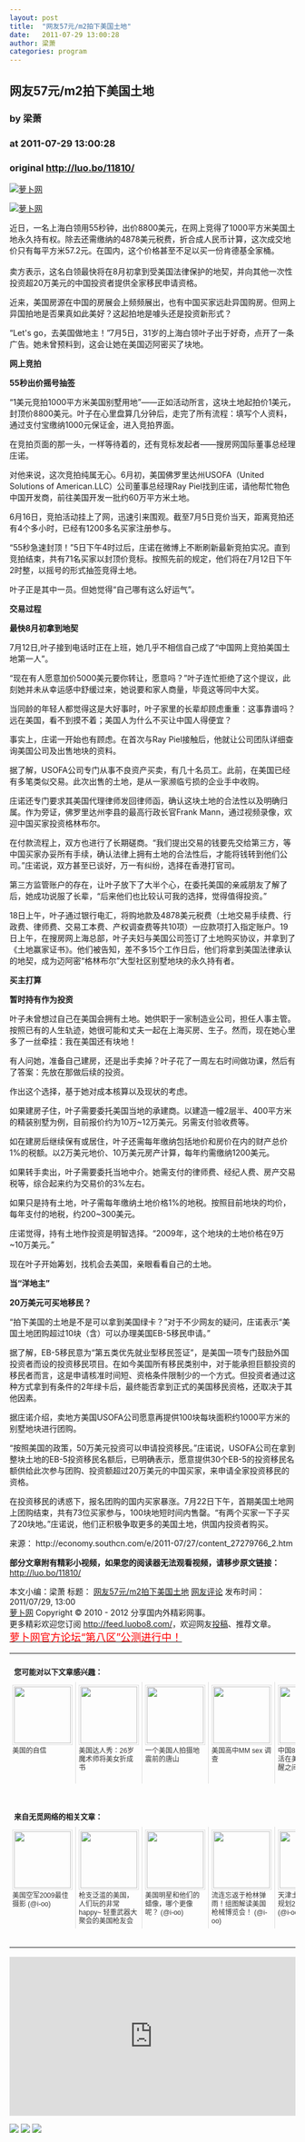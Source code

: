 ```yaml
---
layout: post
title:  "网友57元/m2拍下美国土地"
date:   2011-07-29 13:00:28
author: 梁萧
categories: program
---
```


## 网友57元/m2拍下美国土地
### by 梁萧
### at 2011-07-29 13:00:28
### original <http://luo.bo/11810/>

<p><a title="萝卜网" href="http://dulei.si/files/2011/07/27/1c36987c220baf4ff0e8e86eb46df96d.jpg"><img title="萝卜网" src="http://dulei.si/files/2011/07/27/1c36987c220baf4ff0e8e86eb46df96d.jpg" border="0" alt="萝卜网"></a></p><p><a title="萝卜网" href="http://dulei.si/files/2011/07/27/d3bde11b54bfbc11c25c2d321ebe7311.jpg"><img title="萝卜网" src="http://dulei.si/files/2011/07/27/d3bde11b54bfbc11c25c2d321ebe7311.jpg" border="0" alt="萝卜网"></a></p><p>近日，一名上海白领用55秒钟，出价8800美元，在网上竞得了1000平方米美国土地永久持有权。除去还需缴纳的4878美元税费，折合成人民币计算，这次成交地价只有每平方米57.2元。在国内，这个价格甚至不足以买一份肯德基全家桶。<br> <span></span><br> 卖方表示，这名白领最快将在8月初拿到受美国法律保护的地契，并向其他一次性投资超20万美元的中国投资者提供全家移民申请资格。</p><p>近来，美国房源在中国的房展会上频频展出，也有中国买家远赴异国购房。但网上异国拍地是否果真如此美好？这起拍地是噱头还是投资新形式？</p><p>“Let's go，去美国做地主！”7月5日，31岁的上海白领叶子出于好奇，点开了一条广告。她未曾预料到，这会让她在美国迈阿密买了块地。</p><p><strong> 网上竞拍</strong></p><p><strong> 55秒出价摇号抽签</strong></p><p>“1美元竞拍1000平方米美国别墅用地”——正如活动所言，这块土地起拍价1美元，封顶价8800美元。叶子在心里盘算几分钟后，走完了所有流程：填写个人资料，通过支付宝缴纳1000元保证金，进入竞拍界面。</p><p>在竞拍页面的那一头，一样等待着的，还有竞标发起者——搜房网国际董事总经理庄诺。</p><p>对他来说，这次竞拍纯属无心。6月初，美国佛罗里达州USOFA（United Solutions of American.LLC）公司董事总经理Ray Piel找到庄诺，请他帮忙物色中国开发商，前往美国开发一批约60万平方米土地。</p><p>6月16日，竞拍活动挂上了网，迅速引来围观。截至7月5日竞价当天，距离竞拍还有4个多小时，已经有1200多名买家注册参与。</p><p>“55秒急速封顶！”5日下午4时过后，庄诺在微博上不断刷新最新竞拍实况。直到竞拍结束，共有71名买家以封顶价竞标。按照先前的规定，他们将在7月12日下午2时整，以摇号的形式抽签竞得土地。</p><p>叶子正是其中一员。但她觉得“自己哪有这么好运气”。</p><p><strong> 交易过程</strong></p><p><strong> 最快8月初拿到地契</strong></p><p>7月12日,叶子接到电话时正在上班，她几乎不相信自己成了“中国网上竞拍美国土地第一人”。</p><p>“现在有人愿意加价5000美元要你转让，愿意吗？”叶子连忙拒绝了这个提议，此刻她并未从幸运感中舒缓过来，她说要和家人商量，毕竟这等同中大奖。</p><p>当同龄的年轻人都觉得这是大好事时，叶子家里的长辈却顾虑重重：这事靠谱吗？远在美国，看不到摸不着；美国人为什么不买让中国人得便宜？</p><p>事实上，庄诺一开始也有顾虑。在首次与Ray Piel接触后，他就让公司团队详细查询美国公司及出售地块的资料。</p><p>据了解，USOFA公司专门从事不良资产买卖，有几十名员工。此前，在美国已经有多笔类似交易。此次出售的土地，是从一家濒临亏损的企业手中收购。</p><p>庄诺还专门要求其美国代理律师发回律师函，确认这块土地的合法性以及明确归属。作为旁证，佛罗里达州李县的最高行政长官Frank Mann，通过视频录像，欢迎中国买家投资格林布尔。</p><p>在付款流程上，双方也进行了长期磋商。“我们提出交易的钱要先交给第三方，等中国买家办妥所有手续，确认法律上拥有土地的合法性后，才能将钱转到他们公司。”庄诺说，双方甚至已谈好，万一有纠纷，选择在香港打官司。</p><p>第三方监管账户的存在，让叶子放下了大半个心，在委托美国的亲戚朋友了解了后，她成功说服了长辈，“后来他们也比较认可我的选择，觉得值得投资。”</p><p>18日上午，叶子通过银行电汇，将购地款及4878美元税费（土地交易手续费、行政费、律师费、交易工本费、产权调查费等共10项）一应款项打入指定账户。19日上午，在搜房网上海总部，叶子夫妇与美国公司签订了土地购买协议，并拿到了《土地赢家证书》。他们被告知，差不多15个工作日后，他们将拿到美国法律承认的地契，成为迈阿密“格林布尔”大型社区别墅地块的永久持有者。</p><p><strong> 买主打算</strong></p><p><strong> 暂时持有作为投资</strong></p><p>叶子未曾想过自己在美国会拥有土地。她供职于一家制造业公司，担任人事主管。按照已有的人生轨迹，她很可能和丈夫一起在上海买房、生子。然而，现在她心里多了一丝牵挂：我在美国还有块地！</p><p>有人问她，准备自己建房，还是出手卖掉？叶子花了一周左右时间做功课，然后有了答案：先放在那做后续的投资。</p><p>作出这个选择，基于她对成本核算以及现状的考虑。</p><p>如果建房子住，叶子需要委托美国当地的承建商。以建造一幢2层半、400平方米的精装别墅为例，目前报价约为10万~12万美元。另需支付验收费等。</p><p>如在建房后继续保有或居住，叶子还需每年缴纳包括地价和房价在内的财产总价1%的税额。以2万美元地价、10万美元房产计算，每年约需缴纳1200美元。</p><p>如果转手卖出，叶子需要委托当地中介。她需支付的律师费、经纪人费、房产交易税等，综合起来约为交易价的3%左右。</p><p>如果只是持有土地，叶子需每年缴纳土地价格1%的地税。按照目前地块的均价，每年支付的地税，约200~300美元。</p><p>庄诺觉得，持有土地作投资是明智选择。“2009年，这个地块的土地价格在9万~10万美元。”</p><p>现在叶子开始筹划，找机会去美国，亲眼看看自己的土地。</p><p><strong> 当“洋地主”</strong></p><p><strong> 20万美元可买地移民？</strong></p><p>“拍下美国的土地是不是可以拿到美国绿卡？”对于不少网友的疑问，庄诺表示“美国土地团购超过10块（含）可以办理美国EB-5移民申请。”</p><p>据了解，EB-5移民意为“第五类优先就业型移民签证”，是美国一项专门鼓励外国投资者而设的投资移民项目。在如今美国所有移民类别中，对于能承担巨额投资的移民者而言，这是申请核准时间短、资格条件限制少的一个方式。但投资者通过这种方式拿到有条件的2年绿卡后，最终能否拿到正式的美国移民资格，还取决于其他因素。</p><p>据庄诺介绍，卖地方美国USOFA公司愿意再提供100块每块面积约1000平方米的别墅地块进行团购。</p><p>“按照美国的政策，50万美元投资可以申请投资移民。”庄诺说，USOFA公司在拿到整块土地的EB-5投资移民名额后，已明确表示，愿意提供30个EB-5的投资移民名额供给此次参与团购、投资额超过20万美元的中国买家，来申请全家投资移民的资格。</p><p>在投资移民的诱惑下，报名团购的国内买家暴涨。7月22日下午，首期美国土地网上团购结束，共有73位买家参与，100块地短时间内售罄。“有两个买家一下子买了20块地。”庄诺说，他们正积极争取更多的美国土地，供国内投资者购买。</p><p>来源： http://economy.southcn.com/e/2011-07/27/content_27279766_2.htm</p><p><strong>部分文章附有精彩小视频，如果您的阅读器无法观看视频，请移步原文链接：</strong> <a href="http://luo.bo/11810/" title="网友57元/m2拍下美国土地">http://luo.bo/11810/</a></p> 本文小编：梁萧 标题： <a href="http://luo.bo/11810/" title="网友57元/m2拍下美国土地">网友57元/m2拍下美国土地</a> <a href="http://luo.bo/11810/#comments" title="to the comments">网友评论</a> 发布时间：2011/07/29, 13:00 <br> <a href="http://luo.bo/" title="萝卜网 - 人人都是艺术家">萝卜网</a> Copyright ©   2010 - 2012 分享国内外精彩网事。<br> 更多精彩欢迎您订阅 <a href="http://feed.luobo8.com/">http://feed.luobo8.com/</a>，欢迎网友<a href="http://luo.bo/delivery/">投稿</a>、推荐文章。<br> <a href="http://luo.bo/8888/"><font color="red" size="4">萝卜网官方论坛“第八区”公测进行中！</font></a><br><table cellspacing="0" cellpadding="3" border="0" style="clear:both"><tr><td colspan="5"><b><font size="-1" style="display:block!important;padding:20px 0 5px!important">您可能对以下文章感兴趣：</font></b></td></tr><tr><td width="106" valign="top" style="padding:5px!important;margin:0!important"> <a title="美国的自信" style="text-decoration:none!important" href="http://app.wumii.com/ext/redirect.htm?url=http%3A%2F%2Fluo.bo%2F11333%2F&amp;from=http%3A%2F%2Fluo.bo%2F11810%2F"> <img style="margin:0!important;padding:2px!important;border:1px solid #dddddd!important;width:100px!important;height:100px!important" src="http://static.wumii.com/site_images/2011/07/19/18068946.jpg" width="100px" height="100px"><br> <font size="-1" color="#333333" style="display:block!important;line-height:15px!important;width:106px!important;font:12px/15px arial!important;height:60px!important;margin:3px 0 0 0!important;padding:0!important;overflow:hidden!important">美国的自信</font> </a></td><td width="106" valign="top" style="padding:5px!important;margin:0!important;border-left:1px solid #dddddd!important"> <a title="美国达人秀：26岁魔术师将美女折成书" style="text-decoration:none!important" href="http://app.wumii.com/ext/redirect.htm?url=http%3A%2F%2Fluo.bo%2F11454%2F&amp;from=http%3A%2F%2Fluo.bo%2F11810%2F"> <img style="margin:0!important;padding:2px!important;border:1px solid #dddddd!important;width:100px!important;height:100px!important" src="http://static.wumii.com/site_images/2011/07/21/18321710.jpg" width="100px" height="100px"><br> <font size="-1" color="#333333" style="display:block!important;line-height:15px!important;width:106px!important;font:12px/15px arial!important;height:60px!important;margin:3px 0 0 0!important;padding:0!important;overflow:hidden!important">美国达人秀：26岁魔术师将美女折成书</font> </a></td><td width="106" valign="top" style="padding:5px!important;margin:0!important;border-left:1px solid #dddddd!important"> <a title="一个美国人拍摄地震前的唐山" style="text-decoration:none!important" href="http://app.wumii.com/ext/redirect.htm?url=http%3A%2F%2Fluo.bo%2F11369%2F&amp;from=http%3A%2F%2Fluo.bo%2F11810%2F"> <img style="margin:0!important;padding:2px!important;border:1px solid #dddddd!important;width:100px!important;height:100px!important" src="http://static.wumii.com/site_images/2011/07/19/18094021.jpg" width="100px" height="100px"><br> <font size="-1" color="#333333" style="display:block!important;line-height:15px!important;width:106px!important;font:12px/15px arial!important;height:60px!important;margin:3px 0 0 0!important;padding:0!important;overflow:hidden!important">一个美国人拍摄地震前的唐山</font> </a></td><td width="106" valign="top" style="padding:5px!important;margin:0!important;border-left:1px solid #dddddd!important"> <a title="美国高中MM sex 调查" style="text-decoration:none!important" href="http://app.wumii.com/ext/redirect.htm?url=http%3A%2F%2Fluo.bo%2F11044%2F&amp;from=http%3A%2F%2Fluo.bo%2F11810%2F"> <img style="margin:0!important;padding:2px!important;border:1px solid #dddddd!important;width:100px!important;height:100px!important" src="http://static.wumii.com/site_images/2011/07/12/17163756.png" width="100px" height="100px"><br> <font size="-1" color="#333333" style="display:block!important;line-height:15px!important;width:106px!important;font:12px/15px arial!important;height:60px!important;margin:3px 0 0 0!important;padding:0!important;overflow:hidden!important">美国高中MM sex 调查</font> </a></td><td width="106" valign="top" style="padding:5px!important;margin:0!important;border-left:1px solid #dddddd!important"> <a title="中国80后留学生：活在美国是半梦半醒之间" style="text-decoration:none!important" href="http://app.wumii.com/ext/redirect.htm?url=http%3A%2F%2Fluo.bo%2F10980%2F&amp;from=http%3A%2F%2Fluo.bo%2F11810%2F"> <img style="margin:0!important;padding:2px!important;border:1px solid #dddddd!important;width:100px!important;height:100px!important" src="http://static.wumii.com/site_images/2011/07/11/17001573.jpg" width="100px" height="100px"><br> <font size="-1" color="#333333" style="display:block!important;line-height:15px!important;width:106px!important;font:12px/15px arial!important;height:60px!important;margin:3px 0 0 0!important;padding:0!important;overflow:hidden!important">中国80后留学生：活在美国是半梦半醒之间</font> </a></td></tr> <td><br><tr><td colspan="5"><b><font size="-1" style="display:block!important;padding:20px 0 5px!important">来自无觅网络的相关文章：</font></b></td></tr><tr><td width="106" valign="top" style="padding:5px!important;margin:0!important"> <a title="美国空军2009最佳摄影" style="text-decoration:none!important" href="http://app.wumii.com/ext/redirect.htm?url=http%3A%2F%2Fwww.i-oo.com%2Fioo%2Fpost%2F29.html&amp;from=http%3A%2F%2Fluo.bo%2F11810%2F"> <img style="margin:0!important;padding:2px!important;border:1px solid #dddddd!important;width:100px!important;height:100px!important" src="http://static.wumii.com/site_images/2011/07/27/19273378.jpg" width="100px" height="100px"><br> <font size="-1" color="#333333" style="display:block!important;line-height:15px!important;width:106px!important;font:12px/15px arial!important;height:60px!important;margin:3px 0 0 0!important;padding:0!important;overflow:hidden!important">美国空军2009最佳摄影 (@i-oo)</font> </a></td><td width="106" valign="top" style="padding:5px!important;margin:0!important;border-left:1px solid #dddddd!important"> <a title="枪支泛滥的美国，人们玩的非常happy~ 轻重武器大聚会的美国枪友会～" style="text-decoration:none!important" href="http://app.wumii.com/ext/redirect.htm?url=http%3A%2F%2Fwww.i-oo.com%2Fioo%2Fpost%2F349.html&amp;from=http%3A%2F%2Fluo.bo%2F11810%2F"> <img style="margin:0!important;padding:2px!important;border:1px solid #dddddd!important;width:100px!important;height:100px!important" src="http://static.wumii.com/site_images/2011/07/27/19274257.jpg" width="100px" height="100px"><br> <font size="-1" color="#333333" style="display:block!important;line-height:15px!important;width:106px!important;font:12px/15px arial!important;height:60px!important;margin:3px 0 0 0!important;padding:0!important;overflow:hidden!important">枪支泛滥的美国，人们玩的非常happy~ 轻重武器大聚会的美国枪友会～ (@i-oo)</font> </a></td><td width="106" valign="top" style="padding:5px!important;margin:0!important;border-left:1px solid #dddddd!important"> <a title="美国明星和他们的蜡像，哪个更像呢？" style="text-decoration:none!important" href="http://app.wumii.com/ext/redirect.htm?url=http%3A%2F%2Fwww.i-oo.com%2Fioo%2Fpost%2F112.html&amp;from=http%3A%2F%2Fluo.bo%2F11810%2F"> <img style="margin:0!important;padding:2px!important;border:1px solid #dddddd!important;width:100px!important;height:100px!important" src="http://static.wumii.com/site_images/2011/07/27/19271841.jpg" width="100px" height="100px"><br> <font size="-1" color="#333333" style="display:block!important;line-height:15px!important;width:106px!important;font:12px/15px arial!important;height:60px!important;margin:3px 0 0 0!important;padding:0!important;overflow:hidden!important">美国明星和他们的蜡像，哪个更像呢？ (@i-oo)</font> </a></td><td width="106" valign="top" style="padding:5px!important;margin:0!important;border-left:1px solid #dddddd!important"> <a title="流连忘返于枪林弹雨！组图解读美国枪械博览会！" style="text-decoration:none!important" href="http://app.wumii.com/ext/redirect.htm?url=http%3A%2F%2Fwww.i-oo.com%2Fioo%2Fpost%2F645.html&amp;from=http%3A%2F%2Fluo.bo%2F11810%2F"> <img style="margin:0!important;padding:2px!important;border:1px solid #dddddd!important;width:100px!important;height:100px!important" src="http://static.wumii.com/site_images/2011/07/27/19257702.jpg" width="100px" height="100px"><br> <font size="-1" color="#333333" style="display:block!important;line-height:15px!important;width:106px!important;font:12px/15px arial!important;height:60px!important;margin:3px 0 0 0!important;padding:0!important;overflow:hidden!important">流连忘返于枪林弹雨！组图解读美国枪械博览会！ (@i-oo)</font> </a></td><td width="106" valign="top" style="padding:5px!important;margin:0!important;border-left:1px solid #dddddd!important"> <a title="天津土地利用总地规划2006－2020" style="text-decoration:none!important" href="http://app.wumii.com/ext/redirect.htm?url=http%3A%2F%2Fwww.i-oo.com%2Fioo%2Fpost%2F15.html&amp;from=http%3A%2F%2Fluo.bo%2F11810%2F"> <img style="margin:0!important;padding:2px!important;border:1px solid #dddddd!important;width:100px!important;height:100px!important" src="http://static.wumii.com/site_images/2011/07/27/19274955.jpg" width="100px" height="100px"><br> <font size="-1" color="#333333" style="display:block!important;line-height:15px!important;width:106px!important;font:12px/15px arial!important;height:60px!important;margin:3px 0 0 0!important;padding:0!important;overflow:hidden!important">天津土地利用总地规划2006－2020 (@i-oo)</font> </a></td></tr><tr><td colspan="5" align="right"> <a style="text-decoration:none!important" href="http://www.wumii.com/widget/relatedItems.htm" title="无觅相关文章插件"> <font size="-1" color="#bbbbbb" style="display:block!important;font-family:arial!important;padding:5px 0!important;font-size:12px!important;color:#bbb!important">无觅</font> </a></td></tr></td></table><p><iframe src="http://feedads.g.doubleclick.net/~ah/f/7sv1ooo89v8jfelhdjk8plpa64/300/250?ca=1&amp;fh=280#http%3A%2F%2Fluo.bo%2F11810%2F" width="100%" height="280" frameborder="0" scrolling="no" marginwidth="0" marginheight="0"></iframe></p><div>
<a href="http://feeds.feedburner.com/~ff/tamd?a=gdYWiQSyw88:XQN4g2XC_t0:yIl2AUoC8zA"><img src="http://feeds.feedburner.com/~ff/tamd?d=yIl2AUoC8zA" border="0"></a> <a href="http://feeds.feedburner.com/~ff/tamd?a=gdYWiQSyw88:XQN4g2XC_t0:qj6IDK7rITs"><img src="http://feeds.feedburner.com/~ff/tamd?d=qj6IDK7rITs" border="0"></a> <a href="http://feeds.feedburner.com/~ff/tamd?a=gdYWiQSyw88:XQN4g2XC_t0:-BTjWOF_DHI"><img src="http://feeds.feedburner.com/~ff/tamd?i=gdYWiQSyw88:XQN4g2XC_t0:-BTjWOF_DHI" border="0"></a>
</div>